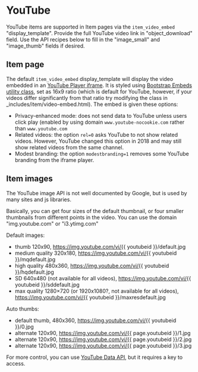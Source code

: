 # YouTube

YouTube items are supported in Item pages via the `item_video_embed` "display_template". 
Provide the full YouTube video link in "object_download" field. 
Use the API recipes below to fill in the "image_small" and "image_thumb" fields if desired.

## Item page

The default `item_video_embed` display_template will display the video embedded in an [YouTube Player iframe](https://developers.google.com/youtube/iframe_api_reference). 
It is styled using [Bootstrap Embeds utility class](https://getbootstrap.com/docs/4.4/utilities/embed/), set as 16x9 ratio (which is default for YouTube, however, if your videos differ significantly from that ratio try modifying the class in _includes/item/video-embed.html).
The embed is given these options:

- Privacy-enhanced mode: does not send data to YouTube unless users click play (enabled by using domain `www.youtube-nocookie.com` rather than `www.youtube.com`
- Related videos: the option `rel=0` asks YouTube to not show related videos. However, YouTube changed this option in 2018 and may still show related videos from the same channel.
- Modest branding: the option `modestbranding=1` removes some YouTube branding from the iframe player. 

## Item images 

The YouTube image API is not well documented by Google, but is used by many sites and js libraries.

Basically, you can get four sizes of the default thumbnail, or four smaller thumbnails from different points in the video.
You can use the domain "img.youtube.com" or "i3.ytimg.com"

Default images:

- thumb 120x90, https://img.youtube.com/vi/{{ youtubeid }}/default.jpg
- medium quality 320x180, https://img.youtube.com/vi/{{ youtubeid }}/mqdefault.jpg
- high quality 480x360, https://img.youtube.com/vi/{{ youtubeid }}/hqdefault.jpg 
- SD 640x480 (not available for all videos), https://img.youtube.com/vi/{{ youtubeid }}/sddefault.jpg
- max quality 1280×720 (or 1920x1080?, not available for all videos), https://img.youtube.com/vi/{{ youtubeid }}/maxresdefault.jpg 

Auto thumbs:

- default thumb, 480x360, https://img.youtube.com/vi/{{ youtubeid }}/0.jpg 
- alternate 120x90, https://img.youtube.com/vi/{{ page.youtubeid }}/1.jpg 
- alternate 120x90, https://img.youtube.com/vi/{{ page.youtubeid }}/2.jpg 
- alternate 120x90, https://img.youtube.com/vi/{{ page.youtubeid }}/3.jpg

For more control, you can use [YouTube Data API](https://developers.google.com/youtube/v3/), but it requires a key to access.
